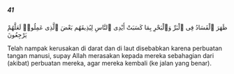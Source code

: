 ##### 41

<span class="ayah">ظَهَرَ ٱلْفَسَادُ فِى ٱلْبَرِّ وَٱلْبَحْرِ بِمَا كَسَبَتْ أَيْدِى ٱلنَّاسِ لِيُذِيقَهُم بَعْضَ ٱلَّذِى عَمِلُوا۟ لَعَلَّهُمْ يَرْجِعُونَ</span>

<span class="ayah_translation">Telah nampak kerusakan di darat dan di laut disebabkan karena perbuatan tangan manusi, supay Allah merasakan kepada mereka sebahagian dari (akibat) perbuatan mereka, agar mereka kembali (ke jalan yang benar).</span>
